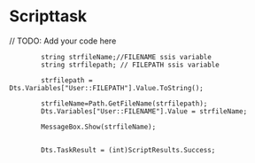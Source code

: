 # Scripttask

// TODO: Add your code here

            string strfileName;//FILENAME ssis variable
            string strfilepath; // FILEPATH ssis variable

            strfilepath = Dts.Variables["User::FILEPATH"].Value.ToString();

            strfileName=Path.GetFileName(strfilepath);
            Dts.Variables["User::FILENAME"].Value = strfileName;

            MessageBox.Show(strfileName);


			Dts.TaskResult = (int)ScriptResults.Success;
      
      
      
